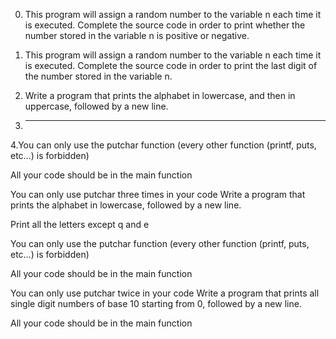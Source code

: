 0. This program will assign a random number to the variable n each time it is executed. Complete the source code in order to print whether the number stored in the variable n is positive or negative.
1. This program will assign a random number to the variable n each time it is executed. Complete the source code in order to print the last digit of the number stored in the variable n.
2. Write a program that prints the alphabet in lowercase, and then in uppercase, followed by a new line.

3.  *******

4.You can only use the putchar function (every other function (printf, puts, etc…) is forbidden)

All your code should be in the main function

You can only use putchar three times in your code
Write a program that prints the alphabet in lowercase, followed by a new line.



Print all the letters except q and e

You can only use the putchar function (every other function (printf, puts, etc…) is forbidden)

All your code should be in the main function

You can only use putchar twice in your code
Write a program that prints all single digit numbers of base 10 starting from 0, followed by a new line.



All your code should be in the main function
